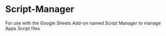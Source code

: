 # Script-Manager
For use with the Google Sheets Add-on named Script Manager to manage Apps Script files
